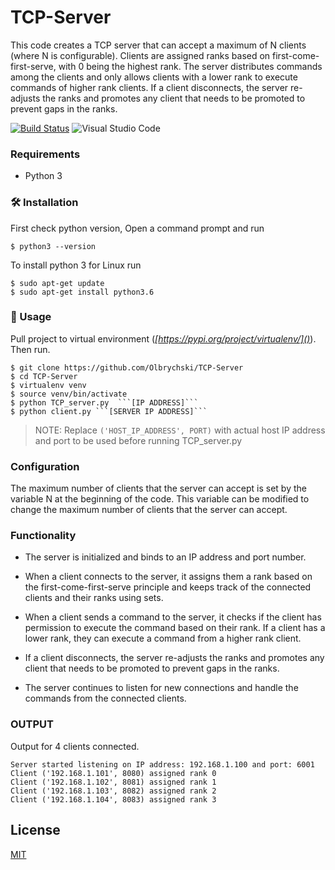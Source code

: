 # TCP-Server

This code creates a TCP server that can accept a maximum of N clients (where N is configurable). Clients are assigned ranks based on first-come-first-serve, with 0 being the highest rank. The server distributes commands among the clients and only allows clients with a lower rank to execute commands of higher rank clients. If a client disconnects, the server re-adjusts the ranks and promotes any client that needs to be promoted to prevent gaps in the ranks.

[![Build Status](https://travis-ci.org/joemccann/dillinger.svg?branch=master)](https://travis-ci.org/joemccann/dillinger)
![Visual Studio Code](https://img.shields.io/badge/-VSCode-000000?style=flat&logo=visual-studio-code&labelColor=007ACC)


###  Requirements
* Python 3

### 🛠 Installation
First check python version, Open a command prompt and run
 ```
$ python3 --version
 ```
To install python 3 for Linux run
 ```
$ sudo apt-get update
$ sudo apt-get install python3.6
 ```
### 🚀 Usage
Pull project to virtual environment (*[https://pypi.org/project/virtualenv/]()*). Then run.
```
$ git clone https://github.com/Olbrychski/TCP-Server
$ cd TCP-Server
$ virtualenv venv 
$ source venv/bin/activate 
$ python TCP_server.py  ```[IP ADDRESS]```
$ python client.py ```[SERVER IP ADDRESS]``` 
```

> NOTE: Replace  ```('HOST_IP_ADDRESS', PORT)``` with actual host IP address and port to be used before running TCP_server.py

### Configuration
The maximum number of clients that the server can accept is set by the variable N at the beginning of the code. This variable can be modified to change the maximum number of clients that the server can accept.

### Functionality
 * The server is initialized and binds to an IP address and port number.

 * When a client connects to the server, it assigns them a rank based on the first-come-first-serve principle and keeps track of the connected clients and their ranks using sets.

 * When a client sends a command to the server, it checks if the client has permission to execute the command based on their  rank. If a client has a lower rank, they can execute a command from a higher rank client.

 * If a client disconnects, the server re-adjusts the ranks and promotes any client that needs to be promoted to prevent gaps in the ranks.

 * The server continues to listen for new connections and handle the commands from the connected clients.

### OUTPUT
Output for 4 clients connected.
 ```
Server started listening on IP address: 192.168.1.100 and port: 6001
Client ('192.168.1.101', 8080) assigned rank 0
Client ('192.168.1.102', 8081) assigned rank 1
Client ('192.168.1.103', 8082) assigned rank 2
Client ('192.168.1.104', 8083) assigned rank 3

 ```

## License
[MIT](https://choosealicense.com/licenses/mit/)
